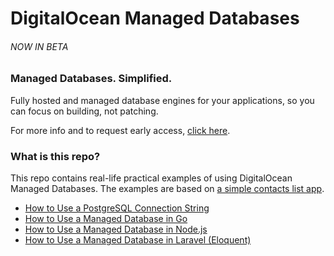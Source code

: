 # DigitalOcean Managed Databases

###### NOW IN BETA
### Managed Databases. Simplified.

Fully hosted and managed database engines for your applications, so you can focus on building, not patching.

For more info and to request early access, [click here](https://try.digitalocean.com/dbaas-beta/).

### What is this repo?

This repo contains real-life practical examples of using DigitalOcean Managed Databases. The examples are based on [a simple contacts list app](/examples/README.md).

* [How to Use a PostgreSQL Connection String](/examples#database-credentials)
* [How to Use a Managed Database in Go](/examples/go-contacts)
* [How to Use a Managed Database in Node.js](/examples/node-contacts)
* [How to Use a Managed Database in Laravel (Eloquent)](/examples/laravel-contacts)